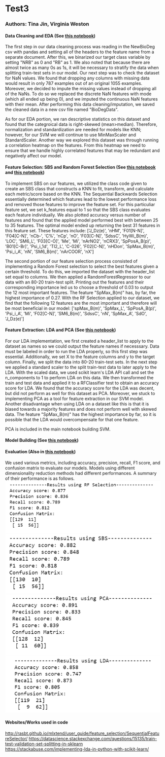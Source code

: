 # Test3

### Authors: Tina Jin, Virginia Weston

#### Data Cleaning and EDA (See [this notebook](Cleaning_EDA.ipynb))
The first step in our data cleaning process was reading in the NewBioDeg csv with pandas and setting all of the headers to the feature name from a separate document. After this, we binarized our target class variable by setting "NRB" as 0 and "RB" as 1. We also noted that because there are almost twice as many 0s as 1s, it will be necessary to stratify the data when splitting train-test sets in our model. Our next step was to check the dataset for NaN values. We found that dropping any columns with missing data would result in only 787 examples out of an original 1055 examples. Moreover, we decided to impute the missing values instead of dropping all of the NaNs. To do so we replaced the discrete NaN features with mode (which all ended up being 0), and we imputed the continuous NaN features with their mean. After performing this data cleaning/imputation, we saved the cleaned data in a new csv file named "BioDegData". 

As for our EDA portion, we ran descriptive statistics on this dataset and found that the categroical data is right-skewed (mean>median). Therefore, normalization and standardization are needed for models like KNN; however, for our SVM we will continue to use MinMaxScaler and StandardScaler. Another way we explored this dataset was through running a correlation heatmap on the features. From this heatmap we need to ensure that we handle highly correlated features that may be redundant and negatively affect our model.


#### Feature Selection: SBS and Random Forest Selection (See [this notebook](SBS.ipynb) and [this notebook](RF_Selection.ipynb))

To implement SBS on our features, we utilized the class code given to create an SBS class that constructs a KNN to fit, transform, and calculate each metric/score based on the KNN. The Sequential Backwards Selection essentially determined which features lead to the lowest performance loss and removed those features to improve the feature set. For this particuliar feature set, we set k_features equal to 1 so that the SBS class evaluates each feature individually. We also plotted accuracy versus number of features and found that the applied model performed best with between 25 to 35 features. The optimal model ended up returning the best 31 features in this feature set. These features include: ['J_Dz(e)', 'nHM', 'F01[N-N]', 'F04[C-N]', 'nCb-', 'C%', 'nCp', 'nO', 'F03[C-N]', 'SdssC', 'HyWi_B(m)', 'LOC', 'SM6_L', 'F03[C-O]', 'Me', 'Mi', 'nArNO2', 'nCRX3', 'SpPosA_B(p)', 'B01[C-Br]', 'Psi_i_1d', 'TI2_L', 'C-026', 'F02[C-N]', 'nHDon', 'SpMax_B(m)', 'Psi_i_A', 'nN', 'SM6_B(m)', 'nArCOOR', 'nX']


The second portion of our feature selection process consisted of implementing a Random Forest selection to select the best features given a certain threshold. To do this, we imported the dataset with the header_list set equal to columns. We then applied a RandomForestRegressor to our data with an 80-20 train-test split. Printing out the features and their corresponding importance led us to choose a threshold of 0.03 to output the 12 most important features. The feature "SpMax_B(m)" has, by far, the highest importance of 0.27. With the RF Selection applied to our dataset, we find that the following 12 features are the most important and therefore will be most beneficial in our model: ['spMax_B(m)', 'SpMax_L', 'SpPosA_B(p)', 'Psi_i_A', 'Mi', 'F02[C-N]', 'SM6_B(m)', 'SdssC', 'nN', 'SpMax_A', 'SdO', 'J_Dz(e)']


#### Feature Extraction: LDA and PCA (See [this notebook](LDA.ipynb))
For our LDA implementation, we first created a header_list to apply to the dataset as names so we could output the feature names if necesssary. Data must be labeled in order to run the LDA properly, so this first step was essential. Additionally, we set X to the feature columns and y to the target column. Finally, we split the data into 80-20 train-test sets. In the next step we applied a standard scaler to the split train-test data to later apply to the LDA. With the scaled data, we used scikit learn's LDA API call and set the n_components to 1 to perform LDA on this data. We then transformed the train and test data and applied it to a RFClassifier test to obtain an accuracy score for LDA. We found that the accuracy score for the LDA was decent, but did not perform as well for this dataset as PCA. Moreover, we stuck to implementing PCA as a tool for feature extraction in our SVM model. Another disadvantage when using LDA on a dataset like this is that it is biased towards a majority features and does not perform well with skewed data. The feature "SpMax_B(m)" has the highest importance by far, so it is possible that the LDA would overcompensate for that one feature. 

PCA is included in the main notebook building SVM.


#### Model Building (See [this notebook](SVM_Evaluation.ipynb))



#### Evaluation (Also in [this notebook](SVM_Evaluation.ipynb))
We used various metrics, including accuracy, precision, recall, F1 score, and confusion matrix to evaluate our models. Models using different dimensionality reduction methods had different performances. A summary of their performance is as follows.
![RF](/figs/RF_eval.png)
![SBS](/figs/SBS_eval.png)
![PCA](/figs/PCA_eval.png)
![LDA](/figs/LDA_eval.png)

#### Websites/Works used in code
http://rasbt.github.io/mlxtend/user_guide/feature_selection/SequentialFeatureSelector/
https://datascience.stackexchange.com/questions/15135/train-test-validation-set-splitting-in-sklearn
https://stackabuse.com/implementing-lda-in-python-with-scikit-learn/
